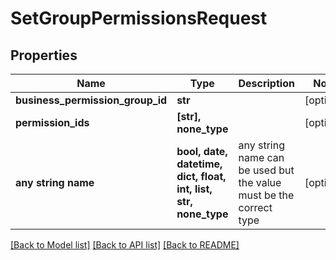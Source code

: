 # SetGroupPermissionsRequest


## Properties
Name | Type | Description | Notes
------------ | ------------- | ------------- | -------------
**business_permission_group_id** | **str** |  | [optional] 
**permission_ids** | **[str], none_type** |  | [optional] 
**any string name** | **bool, date, datetime, dict, float, int, list, str, none_type** | any string name can be used but the value must be the correct type | [optional]

[[Back to Model list]](../README.md#documentation-for-models) [[Back to API list]](../README.md#documentation-for-api-endpoints) [[Back to README]](../README.md)


